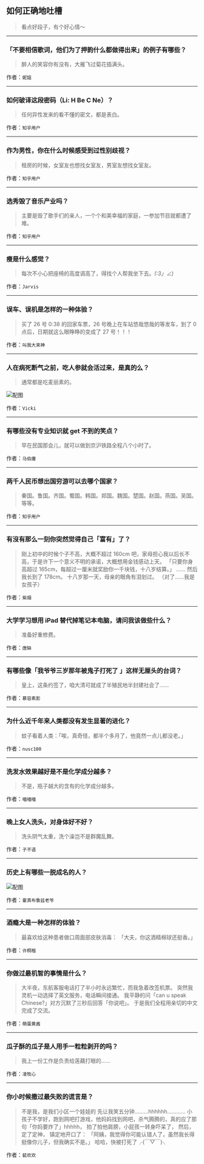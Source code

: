 ## 如何正确地吐槽

> 看点好段子，有个好心情～


 
---

### 「不要相信歌词，他们为了押韵什么都做得出来」的例子有哪些？

> 醉人的笑容你有没有，大雁飞过菊花插满头。


作者：`妮姐`

---

### 如何破译这段密码（Li: H Be C Ne）？

> 任何异性发来的看不懂的密文，都是表白。


作者：`知乎用户`

---

### 作为男性，你在什么时候感受到过性别歧视？

> 租房的时候，女室友也想找女室友，男室友想找女室友。


作者：`知乎用户`

---

### 选秀毁了音乐产业吗？

> 主要是毁了歌手们的亲人，一个个和美幸福的家庭，一参加节目就都遭了难。


作者：`知乎用户`

---

### 瘦是什么感觉？

> 每次不小心把座椅的高度调高了，得找个人帮我坐下去。_(:3」∠)_


作者：`Jarvis`

---

### 误车、误机是怎样的一种体验？

> 买了 26 号 0:38 的回家车票，26 号晚上在车站悠哉悠哉的等发车，到了 0 点后，日期就这么眼睁睁的变成了 27 号！！！


作者：`叫我大来神`

---

### 人在病死断气之前，吃人参就会活过来，是真的么？

> 通常都是吃麦丽素的。



![配图](http://pic2.zhimg.com/70/5c6e88aee605340c16c1295da72e6f71_b.jpg)


作者：`Vicki`

---

### 有哪些没有专业知识就 get 不到的笑点？

> 早在民国那会儿，就可以做到京沪铁路全程八个小时了。


作者：`马伯庸`

---

### 两千人民币想出国穷游可以去哪个国家？

> 秦国。鲁国。齐国。蜀国。韩国。郑国。魏国。楚国。赵国。燕国。吴国。等等。


作者：`知乎用户`

---

### 有沒有那么一刻你突然觉得自己「富有」了？

> 刚上初中的时候个子不高，大概不超过 160cm 吧，家母担心我以后长不高，于是许下一个意义不明的承诺，大概想用金钱感动上天。
> 「只要你身高超过 165cm，每超过一厘米就奖励你一千块钱，十八岁结算。」
> ……
> 然后我长到了 178cm。
> 十八岁那一天，母亲的眼角有泪划过。
> （对了……我是女孩子）


作者：`紫烟`

---

### 大学学习想用 iPad 替代掉笔记本电脑，请问我该做些什么？

> 准备好重修费。


作者：`唐缺`

---

### 有哪些像「我爷爷三岁那年被鬼子打死了 」这样无厘头的台词？

> 皇上，这条约签了，咱大清可就成了半殖民地半封建社会了……


作者：`慕容素影`

---

### 为什么近千年来人类都没有发生显著的进化？

> 蚊子看着人类：「唉，真奇怪，都半个多月了，他竟然一点儿都没老。」


作者：`nusc100`

---

### 洗发水效果越好是不是化学成分越多？

> 不是，瓶子越大的含有的化学成分越多。


作者：`喵喵喵`

---

### 晚上女人洗头，对身体好不好？

> 洗头阴气太重，洗个澡岂不是群魔乱舞。


作者：`子不语`

---

### 历史上有哪些一脱成名的人？

> 



![配图](http://pic4.zhimg.com/70/2f4c0ca8288187cffd1f89da50a2d813_b.jpg)


作者：`霍真布鲁兹老爷`

---

### 酒瘾大是一种怎样的体验？

> 最喜欢给这种患者做口周面部皮肤消毒：
> 「大夫，你这酒精棉球还挺香。」


作者：`许桐楷`

---

### 你做过最机智的事情是什么？

> 大半夜，东航客服电话打了半小时永远繁忙，而我急着改签机票。
> 突然我灵机一动选择了英文服务，电话瞬间接通。
> 我平静的问「can u speak Chinese?」对方沉默了三秒后回答「你说吧」。
> 于是我们全程用亲切的中文完成了交流。


作者：`萌蛋黄酱`

---

### 瓜子酥的瓜子是人用手一粒粒剥开的吗？

> 我上一份工作是负责给莲藕打眼的……


作者：`凌牧心`

---

### 你小时候撒过最失败的谎言是？

> 不是我，是我们小区一个娃娃的
> 先让我笑五分钟………hhhhhh…………
> 小孩子不学好，跑到网吧打游戏，他妈妈找到网吧，杀气腾腾的，真的应了那句「你妈要炸了」hhhhh，
> 拍了拍他肩膀，小屁孩一转身吓呆了，
> 然后，定了定神，
> 镇定地开口了：
> 「阿姨，我觉得你可能认错人了，虽然我长得挺像你儿子，但我确实不是。」
> 哈哈，快被打死了╭(￣▽￣)╮


作者：`裴欢欢`
